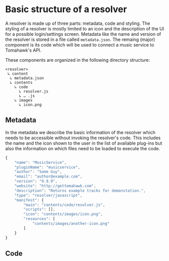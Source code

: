 # Basic structure of a resolver

A resolver is made up of three parts: metadata, code and styling.
The styling of a resolver is mostly limited to an icon and the description of the UI for a possible login/settings screen.
Metadata like the name and version of the resolver is stored in a file called `metadata.json`.
The remaing (major) component is its code which will be used to connect a music service to Tomahawk's API.

These components are organized in the following directory structure:

```
<resolver>
 ↳ content
  ↳ metadata.json
  ↳ contents
    ↳ code
      ↳ resolver.js
      ↳ … .js
    ↳ images
      ↳ icon.png
```

## Metadata

In the metadata we describe the basic information of the resolver which needs to be accessible without invoking the resolver's code.
This includes the name and the icon shown to the user in the list of available plug-ins but also the information on which files need to be loaded to execute the code.

```javascript
{
	"name": "MusicService",
	"pluginName": "musicservice",
	"author": "Some Guy",
	"email": "author@example.com",
	"version": "9.9.9",
	"website": "http://gettomahawk.com",
	"description": "Returns example tracks for demonstation.",
	"type": "resolver/javascript",
	"manifest": {
		"main": "contents/code/resolver.js",
		"scripts": [],
		"icon": "contents/images/icon.png",
		"resources": [
			"contents/images/another-icon.png"
		]
	}
}
```

## Code
